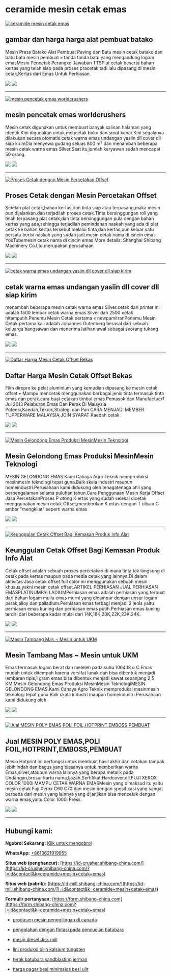 # ceramide mesin cetak emas

<a href="https://swt.shibang-china.com/?l=id&img&k=ceramide+mesin+cetak+emas" target="_blank">![ceramide mesin cetak emas](http://static.shibang-china.com/all-800x300/529.jpg)</a>

## gambar dan harga harga alat pembuat batako
Mesin Press Batako Alat Pembuat Paving dan Batu mesin cetak batako dan batu bata mesin pembuat » tanda tanda batu yang mengandung logam emasMesin Pencetak Perangko Jawaban TTSPlat cetak beserta bahan kertas yang telah siap pada proses pracetak tadi lalu dipasang di mesin cetak,Kertas dari Emas Untuk Perhiasan.


<a href="https://whatsapp.shibangsoft.com/WhatsApp.php" target="_blank" title="WhatsApp">![](http://static.shibang-china.com/icon/whatsapp.png)</a> <a href="https://swt.shibang-china.com/?l=id&icon&k=ceramide+mesin+cetak+emas" target="_blank">![](http://static.shibang-china.com/icon/chat-id.png)</a>

---

<a href="https://swt.shibang-china.com/?l=id&img&k=ceramide+mesin+cetak+emas" target="_blank">![mesin pencetak emas worldcrushers](http://static.shibang-china.com/all-800x300/648.jpg)</a>

## mesin pencetak emas worldcrushers
Mesin cetak digunakan untuk membuat banyak salinan halaman yang identik.Kini digunakan untuk mencetak buku dan surat kabar.Kini segalanya dilakukan secara otomatis.cetak warna emas undangan yasiin dll cover dll siap kirimDia menyewa gudang seluas 800 m² dan menambah beberapa mesin cetak warna emas Silver.Saat itu,jumlah karyawan sudah mencapai 50 orang.


<a href="https://whatsapp.shibangsoft.com/WhatsApp.php" target="_blank" title="WhatsApp">![](http://static.shibang-china.com/icon/whatsapp.png)</a> <a href="https://swt.shibang-china.com/?l=id&icon&k=ceramide+mesin+cetak+emas" target="_blank">![](http://static.shibang-china.com/icon/chat-id.png)</a>

---

<a href="https://swt.shibang-china.com/?l=id&img&k=ceramide+mesin+cetak+emas" target="_blank">![Proses Cetak dengan Mesin Percetakan Offset](http://static.shibang-china.com/all-800x300/1250.jpg)</a>

## Proses Cetak dengan Mesin Percetakan Offset
Setelah plat cetak,bahan kertas,dan tinta siap atau terpasang,maka mesin pun dijalankan.dan terjadilah proses cetak.Tinta bersinggungan roll yang telah terpasang plat cetak,dan tinta bersinggungan pula dengan bahan kertas yang ada,sehingga terjadilah pemindahan naskah yang ada di plat cetak ke bahan kertas tersebut melalui tinta,dan kertas pun keluar satu persatu berisi naskah yang sudah jadi.mesin cetak nama di cincin emas YouTubemesin cetak nama di cincin emas More details: Shanghai Shibang Machinery Co.Ltd.merupakan perusahaan


<a href="https://whatsapp.shibangsoft.com/WhatsApp.php" target="_blank" title="WhatsApp">![](http://static.shibang-china.com/icon/whatsapp.png)</a> <a href="https://swt.shibang-china.com/?l=id&icon&k=ceramide+mesin+cetak+emas" target="_blank">![](http://static.shibang-china.com/icon/chat-id.png)</a>

---

<a href="https://swt.shibang-china.com/?l=id&img&k=ceramide+mesin+cetak+emas" target="_blank">![cetak warna emas undangan yasiin dll cover dll siap kirim](http://static.shibang-china.com/all-800x300/573.jpg)</a>

## cetak warna emas undangan yasiin dll cover dll siap kirim
menambah beberapa mesin cetak warna emas Silver.cetak dari printer ini adalah 1500 lembar cetak warna emas Silver dan 2500 cetak hitamputih.Penemu Mesin Cetak pertama « newpamitranPenemu Mesin Cetak pertama kali adalah Johannes Gutenberg berasal dari sebuah keluarga bangsawan dan menerima latihan awal sebagai seorang tukang emas.


<a href="https://whatsapp.shibangsoft.com/WhatsApp.php" target="_blank" title="WhatsApp">![](http://static.shibang-china.com/icon/whatsapp.png)</a> <a href="https://swt.shibang-china.com/?l=id&icon&k=ceramide+mesin+cetak+emas" target="_blank">![](http://static.shibang-china.com/icon/chat-id.png)</a>

---

<a href="https://swt.shibang-china.com/?l=id&img&k=ceramide+mesin+cetak+emas" target="_blank">![Daftar Harga Mesin Cetak Offset Bekas](http://static.shibang-china.com/all-800x300/64.jpg)</a>

## Daftar Harga Mesin Cetak Offset Bekas
Film direpro ke pelat aluminium yang kemudian dipasang ke mesin cetak offset.• Mampu mencetak menggunakan berbagai jenis tinta termasuk tinta emas dan perak.cara buat cetakan timbul emas Pemasok dan Manufactuer1 Jul 2013 Pelaburan Emas Dan Perak Di Malaysia Potensi,Kaedah,Teknik,Strategi dan Pan CARA MENJADI MEMBER TUPPERWARE MALAYSIA,JOIN SYARAT Kaedah cetak


<a href="https://whatsapp.shibangsoft.com/WhatsApp.php" target="_blank" title="WhatsApp">![](http://static.shibang-china.com/icon/whatsapp.png)</a> <a href="https://swt.shibang-china.com/?l=id&icon&k=ceramide+mesin+cetak+emas" target="_blank">![](http://static.shibang-china.com/icon/chat-id.png)</a>

---

<a href="https://swt.shibang-china.com/?l=id&img&k=ceramide+mesin+cetak+emas" target="_blank">![Mesin Gelondong Emas Produksi MesinMesin Teknologi](http://static.shibang-china.com/all-800x300/1269.jpg)</a>

## Mesin Gelondong Emas Produksi MesinMesin Teknologi
MESIN GELONDONG EMAS.Kami Cahaya Agro Teknik memproduksi mesinmesin teknologi tepat guna.Baik skala industri maupun homeindustri.Perusahaan kami didukung oleh tenagatenaga ahli yang berpengalaman selama puluhan tahun.Cara Penggunaan Mesin Kerja Offset Jasa PercetakanProses P otong K ertas yang sudah selesai dicetak menggunakan mesin cetak Offset,memberikan K ertas dengan T ulisan G ambar "mengkilat" seperti warna emas


<a href="https://whatsapp.shibangsoft.com/WhatsApp.php" target="_blank" title="WhatsApp">![](http://static.shibang-china.com/icon/whatsapp.png)</a> <a href="https://swt.shibang-china.com/?l=id&icon&k=ceramide+mesin+cetak+emas" target="_blank">![](http://static.shibang-china.com/icon/chat-id.png)</a>

---

<a href="https://swt.shibang-china.com/?l=id&img&k=ceramide+mesin+cetak+emas" target="_blank">![Keunggulan Cetak Offset Bagi Kemasan Produk Info Alat](http://static.shibang-china.com/all-800x300/632.jpg)</a>

## Keunggulan Cetak Offset Bagi Kemasan Produk Info Alat
Cetak offset adalah sebuah proses percetakan di mana tinta tak langsung di cetak pada kertas maupun pada media cetak yang lainnya.Di dalam aktivitas Jasa cetak offset full color ini menggunakan sebuah mesin khusus,yakni mesin cetak offset.ARTIKEL PERHIASAN JUAL PERHIASAN EMASPLATINUMPALLADIUMPerhiasan emas adalah perhiasan yang terbuat dari bahan logam mulia emas murni yang dicampur dengan unsur logam perak,alloy dan palladium.Perhiasan emas terbagi menjadi 2 jenis yaitu perhiasan emas kuning dan perhiasan emas putih.Perhiasan emas kuning terdiri dari beberapa kadar mulai dari 14K,18K,20K,22K,23K,24K.


<a href="https://whatsapp.shibangsoft.com/WhatsApp.php" target="_blank" title="WhatsApp">![](http://static.shibang-china.com/icon/whatsapp.png)</a> <a href="https://swt.shibang-china.com/?l=id&icon&k=ceramide+mesin+cetak+emas" target="_blank">![](http://static.shibang-china.com/icon/chat-id.png)</a>

---

<a href="https://swt.shibang-china.com/?l=id&img&k=ceramide+mesin+cetak+emas" target="_blank">![Mesin Tambang Mas ~ Mesin untuk UKM](http://static.shibang-china.com/all-800x300/1372.jpg)</a>

## Mesin Tambang Mas ~ Mesin untuk UKM
Emas termasuk logam berat dan meleleh pada suhu 1064.18 o C.Emas mudah untuk ditempah karena versifat lunak dan bisa dibentuk menjadi lembaran tipis,1 gram emas bisa dibentuk menjadi kawat sepanjang 2,5 KM.Mesin Gelondong Emas Produksi MesinMesin TeknologiMESIN GELONDONG EMAS.Kami Cahaya Agro Teknik memproduksi mesinmesin teknologi tepat guna.Baik skala industri maupun homeindustri.Perusahaan kami didukung oleh


<a href="https://whatsapp.shibangsoft.com/WhatsApp.php" target="_blank" title="WhatsApp">![](http://static.shibang-china.com/icon/whatsapp.png)</a> <a href="https://swt.shibang-china.com/?l=id&icon&k=ceramide+mesin+cetak+emas" target="_blank">![](http://static.shibang-china.com/icon/chat-id.png)</a>

---

<a href="https://swt.shibang-china.com/?l=id&img&k=ceramide+mesin+cetak+emas" target="_blank">![Jual MESIN POLY EMAS,POLI FOIL,HOTPRINT,EMBOSS,PEMBUAT](http://static.shibang-china.com/all-800x300/435.jpg)</a>

## Jual MESIN POLY EMAS,POLI FOIL,HOTPRINT,EMBOSS,PEMBUAT
Mesin Hotprint ini berfungsi untuk membuat hasil akhir dari cetakan tampak lebih indah dan bagus yang biasanya untuk memberikan warna Emas,silver,ataupun warna lainnya yang berupa metalik pada Undangan,brosur kartu nama,Ijazah,Sertifikat,Hardcover,dll.FUJI XEROX COLOR 1000i MAMPU CETAK WARNA EMASMesin yang dimaksud itu yaitu mesin cetak Fuji Xerox C60 C70 dan mesin dengan spesifikasi yang sangat berbeda dari mesin yang lainnya yang dijanjikan bisa mencetak dengan warna emas,yaitu Color 1000i Press.


<a href="https://whatsapp.shibangsoft.com/WhatsApp.php" target="_blank" title="WhatsApp">![](http://static.shibang-china.com/icon/whatsapp.png)</a> <a href="https://swt.shibang-china.com/?l=id&icon&k=ceramide+mesin+cetak+emas" target="_blank">![](http://static.shibang-china.com/icon/chat-id.png)</a>

---
## Hubungi kami:

**Ngobrol Sekarang:** [Klik untuk mengobrol](https://swt.shibang-china.com?l=id&contact&k=ceramide+mesin+cetak+emas)

**WhatsApp:**  [+8613621919955](https://whatsapp.shibangsoft.com/WhatsApp.php)

**Situs web (penghancur):** [https://id-crusher.shibang-china.com/](https://id-crusher.shibang-china.com/?l=id&contact&k=ceramide+mesin+cetak+emas)

**Situs web (pabrik):** [https://id-mill.shibang-china.com/](https://id-mill.shibang-china.com/?l=id&contact&k=ceramide+mesin+cetak+emas)

**Formulir pertanyaan:** [https://form.shibang-china.com](https://form.shibang-china.com?l=id&contact&k=ceramide+mesin+cetak+emas)

* [produsen mesin penggilingan di canada](../38/produsen%20mesin%20penggilingan%20di%20canada.md)

* [pengolahan dengan flotasi pada pencucian batubara](../37/pengolahan%20dengan%20flotasi%20pada%20pencucian%20batubara.md)

* [mesin diesel disk mill](../31/mesin%20diesel%20disk%20mill.md)

* [lini produksi bijih kalsium tungsten](../33/lini%20produksi%20bijih%20kalsium%20tungsten.md)

* [terak batubara sandblasting jerman](../40/terak%20batubara%20sandblasting%20jerman.md)

* [harga pagar besi minimalos besi ulir](../35/harga%20pagar%20besi%20minimalos%20besi%20ulir.md)